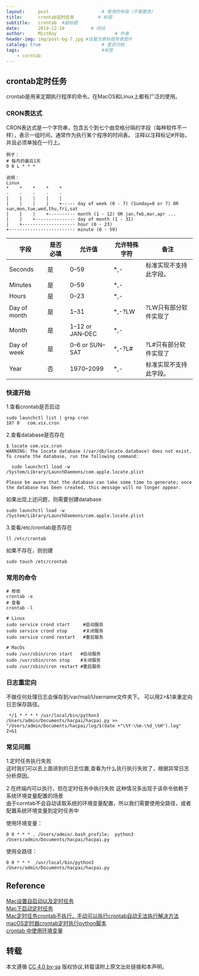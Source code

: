 ```yaml
---
layout:     post                    # 使用的布局（不需要改）
title:      crontab定时任务         # 标题 
subtitle:   crontab  #副标题
date:       2019-12-10          # 时间
author:     MistRay                      # 作者
header-img: img/post-bg-7.jpg #这篇文章标题背景图片
catalog: true                       # 是否归档
tags:                               #标签
    - corntab
---
```

## crontab定时任务
crontab是用来定期执行程序的命令。在MacOS和Linux上都有广泛的使用。


### CRON表达式

CRON表达式是一个字符串，包含五个到七个由空格分隔的字段（每种软件不一样），表示一组时间，通常作为执行某个程序的时间表。
注释以注释标记#开始，并且必须单独在一行上。

```
例子：
# 每月的最后1天
0 0 L * * *

说明：
Linux
*    *    *    *    *
-    -    -    -    -
|    |    |    |    |
|    |    |    |    +----- day of week (0 - 7) (Sunday=0 or 7) OR sun,mon,tue,wed,thu,fri,sat
|    |    |    +---------- month (1 - 12) OR jan,feb,mar,apr ...
|    |    +--------------- day of month (1 - 31)
|    +-------------------- hour (0 - 23)
+------------------------- minute (0 - 59)
```


|字段|	是否必填	|允许值	|允许特殊字符	|备注|
| --- | --- | --- | --- | --- |
|Seconds|	是	|0–59	|*,-	|标准实现不支持此字段。|
|Minutes|	是	|0–59	|*,-	|       |
|Hours|	是	|0–23	|*,-	|
|Day of month|	是	|1–31	|*,-?LW	|?LW只有部分软件实现了|
|Month|	是	|1–12 or JAN–DEC	|*,-	|
|Day of week|	是	|0–6 or SUN–SAT	|*,-?L#	|?L#只有部分软件实现了|
|Year|	否	|1970–2099	|*,-	|标准实现不支持此字段。|

### 快速开始

1.查看crontab是否启动
```
sudo launchctl list | grep cron
187	0	com.vix.cron
```

2.查看database是否存在
```
$ locate com.vix.cron
WARNING: The locate database (/var/db/locate.database) does not exist.
To create the database, run the following command:

  sudo launchctl load -w /System/Library/LaunchDaemons/com.apple.locate.plist

Please be aware that the database can take some time to generate; once
the database has been created, this message will no longer appear.
```
如果出现上述问题，则需要创建database
```
sudo launchctl load -w /System/Library/LaunchDaemons/com.apple.locate.plist
```
3.查看/etc/crontab是否存在
```
ll /etc/crontab
```
如果不存在，则创建
```
sudo touch /etc/crontab
```
### 常用的命令

```
# 修改
crontab -e
# 查看
crontab -l

# Linux
sudo service crond start     #启动服务
sudo service crond stop      #关闭服务
sudo service crond restart   #重启服务

# MacOs
sudo /usr/sbin/cron start   #启动服务
sudo /usr/sbin/cron stop    #关闭服务
sudo /usr/sbin/cron restart #重启服务

```

### 日志重定向
不做任何处理日志会保存到/var/mail/Username文件夹下。
可以用2>&1来重定向日志保存路径。
```
 */1 * * * * /usr/local/bin/python3 /Users/admin/Documents/hacpai/hacpai.py >> "/Users/admin/Documents/hacpai/log/$(date +"\%Y-\%m-\%d_\%H").log" 2>&1
```

### 常见问题
1.定时任务执行失败  
这时我们可以去上面讲到的日志位置,查看为什么执行执行失败了，根据异常日志分析原因。

2.在终端内可以执行，但在定时任务中执行失败
这种情况多出现于该命令依赖于系统环境变量配置的场景  
由于corntab不会自动读取系统的环境变量配置，所以我们需要使用全路径，或者配置系统环境变量到定时任务中

使用环境变量：
```
0 0 * * * . /Users/admin/.bash_profile;  python3 /Users/admin/Documents/hacpai/hacpai.py
```
使用全路径：

```
0 0 * * *  /usr/local/bin/python3      /Users/admin/Documents/hacpai/hacpai.py
```


## Reference
[Mac设置自启动以及定时任务](https://www.jianshu.com/p/0886e1510bbb)  
[Mac下启动定时任务](http://oujiaqi.me/articles/study/notes/2018/01/29/establish-timed-tasks-in-mac.html)  
[Mac定时任务crontab不执行，手动可以执行crontab自动无法执行解决方法](https://www.shanhuxueyuan.com/news/detail/118.html)  
[macOS定时器crontab定时执行python脚本](https://booboom.coding.me/archive/crontab.html)  
[crontab 中使用环境变量](https://www.cnblogs.com/tonyliult/p/4449490.html)
## 转载
本文遵循 [CC 4.0 by-sa](https://creativecommons.org/licenses/by-sa/4.0/) 版权协议,转载请附上原文出处链接和本声明。
